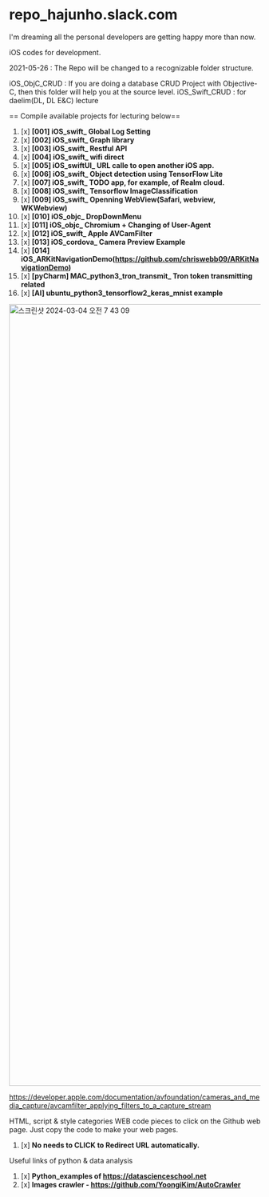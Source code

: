 # repo_hajunho.slack.com
I'm dreaming all the personal developers are getting happy more than now.

iOS codes for development.

2021-05-26 : The Repo will be changed to a recognizable folder structure.

iOS_ObjC_CRUD : If you are doing a database CRUD Project with Objective-C, then this folder will help you at the source level.
iOS_Swift_CRUD : for daelim(DL, DL E&C) lecture


== Compile available projects for lecturing below==

1. [x] **[001] iOS_swift_ Global Log Setting**
2. [x] **[002] iOS_swift_ Graph library**
3. [x] **[003] iOS_swift_ Restful API**
4. [x] **[004] iOS_swift_ wifi direct**
5. [x] **[005] iOS_swiftUI_ URL calle to open another iOS app.**
6. [x] **[006] iOS_swift_ Object detection using TensorFlow Lite**
7. [x] **[007] iOS_swift_ TODO app, for example, of Realm cloud.**
8. [x] **[008] iOS_swift_ Tensorflow ImageClassification**
9. [x] **[009] iOS_swift_ Openning WebView(Safari, webview, WKWebview)**
10. [x] **[010] iOS_objc_ DropDownMenu**
11. [x] **[011] iOS_objc_ Chromium + Changing of User-Agent**
11. [x] **[012] iOS_swift_ Apple AVCamFilter**
12. [x] **[013] iOS_cordova_ Camera Preview Example**
13. [x] **[014] iOS_ARKitNavigationDemo(https://github.com/chriswebb09/ARKitNavigationDemo)**
14. [x] **[pyCharm] MAC_python3_tron_transmit_ Tron token transmitting related**
15. [x] **[AI] ubuntu_python3_tensorflow2_keras_mnist example**

<img width="1563" alt="스크린샷 2024-03-04 오전 7 43 09" src="https://github.com/hajunho/repo_hajunho.slack.com/assets/840303/1b2e6aad-4803-47b6-b74f-154175ba6c2b">

    

https://developer.apple.com/documentation/avfoundation/cameras_and_media_capture/avcamfilter_applying_filters_to_a_capture_stream

HTML, script & style categories WEB code pieces to click on the Github web page.
Just copy the code to make your web pages.

1. [x] **No needs to CLICK to Redirect URL automatically.**


Useful links of python & data analysis

1. [x] **Python_examples of https://datascienceschool.net**
2. [x] **Images crawler - https://github.com/YoongiKim/AutoCrawler**

